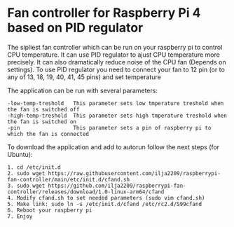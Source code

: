 # Fan controller for Raspberry Pi 4 based on PID regulator
The sipliest fan controller which can be run on your raspberry pi to control CPU temperature. 
It can use PID regulator to ajust CPU temperature more precisely. It can also dramatically reduce noise of the CPU fan (Depends on settings).
To use PID regulator you need to connect your fan to 12 pin (or to any of 13, 18, 19, 40, 41, 45 pins) and set temperature 

The application can be run with several parameters:
```
-low-temp-treshold   This parameter sets low tmperature treshold when the fan is switched off
-high-temp-treshold  This parameter sets high tmperature treshold when the fan is switched on
-pin                 This parameter sets a pin of raspberry pi to which the fan is connected
```

To download the application and add to autorun follow the next steps (for Ubuntu):
```
1. cd /etc/init.d
2. sudo wget https://raw.githubusercontent.com/ilja2209/raspberrypi-fan-controller/main/etc/init.d/cfand.sh
3. sudo wget https://github.com/ilja2209/raspberrypi-fan-controller/releases/download/1.0-linux-arm64/cfand
4. Modify cfand.sh to set needed parameters (sudo vim cfand.sh)
5. Make link: sudo ln -s /etc/init.d/cfand /etc/rc2.d/S99cfand
6. Reboot your raspberry pi
7. Enjoy
```
